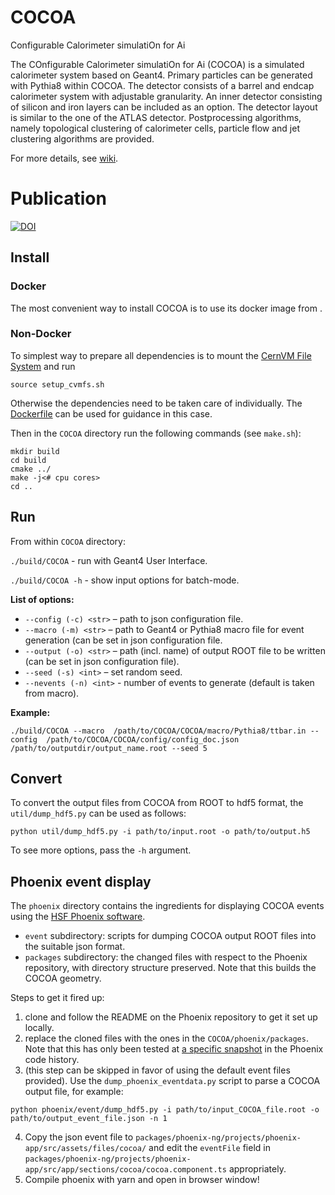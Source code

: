 # COCOA
Configurable Calorimeter simulatiOn for Ai 

The COnfigurable Calorimeter simulatiOn for Ai (COCOA)  is a simulated calorimeter system based on Geant4. Primary particles can be generated with Pythia8 within COCOA. The detector consists of a barrel and endcap calorimeter system with adjustable granularity. An inner detector consisting of silicon and iron layers can be included as an option. The detector layout is similar to the one of the ATLAS detector. Postprocessing algorithms, namely topological clustering of calorimeter cells, particle flow and jet clustering algorithms are provided.

For more details, see [wiki](https://gitlab.com/anton70406/master/-/wikis/Simplified-Cylindrical-Detector).

# Publication
[![DOI](https://sandbox.zenodo.org/badge/563008933.svg)](https://sandbox.zenodo.org/badge/latestdoi/563008933)

## Install

### Docker

The most convenient way to install COCOA is to use its docker image from <TO BE PROVIDED ONCE THE IMAGE IS PUBLIC>.

### Non-Docker

To simplest way to prepare all dependencies is to mount the [CernVM File System](https://cvmfs.readthedocs.io/en/stable/cpt-quickstart.html) and run
```
source setup_cvmfs.sh
```
Otherwise the dependencies need to be taken care of individually. The [Dockerfile](Dockerfile) can be used for guidance in this case.


Then in the `COCOA` directory run the following commands (see `make.sh`):
```
mkdir build
cd build
cmake ../
make -j<# cpu cores>
cd ..
```

## Run
From within `COCOA` directory:

`./build/COCOA` - run with Geant4 User Interface.

`./build/COCOA -h` - show input options for batch-mode.

**List of options:**
- `--config (-c) <str>` – path to json configuration file.
- `--macro (-m) <str>` – path to Geant4 or Pythia8 macro file for event generation (can be set in json configuration file.
- `--output (-o) <str>`  – path (incl. name) of output ROOT file to be written (can be set in json configuration file).
- `--seed (-s) <int>` –   set random seed.
- `--nevents (-n) <int>` - number of events to generate (default is taken from macro).


**Example:**
```
./build/COCOA --macro  /path/to/COCOA/COCOA/macro/Pythia8/ttbar.in --config  /path/to/COCOA/COCOA/config/config_doc.json  /path/to/outputdir/output_name.root --seed 5
```

## Convert
To convert the output files from COCOA from ROOT to hdf5 format, the `util/dump_hdf5.py` can be used as follows:
```
python util/dump_hdf5.py -i path/to/input.root -o path/to/output.h5
```
To see more options, pass the `-h` argument.

## Phoenix event display

The `phoenix` directory contains the ingredients for displaying COCOA events using the [HSF Phoenix software](https://github.com/HSF/phoenix). 
- `event` subdirectory: scripts for dumping COCOA output ROOT files into the suitable json format.
- `packages` subdirectory: the changed files with respect to the Phoenix repository, with directory structure preserved. Note that this builds the COCOA geometry.

Steps to get it fired up:
1. clone and follow the README on the Phoenix repository to get it set up locally.
2. replace the cloned files with the ones in the `COCOA/phoenix/packages`. Note that this has only been tested at [a specific snapshot](https://github.com/HSF/phoenix/pull/536) in the Phoenix code history.
3. (this step can be skipped in favor of using the default event files provided). Use the `dump_phoenix_eventdata.py` script to parse a COCOA output file, for example:
```
python phoenix/event/dump_hdf5.py -i path/to/input_COCOA_file.root -o path/to/output_event_file.json -n 1
```
4. Copy the json event file to `packages/phoenix-ng/projects/phoenix-app/src/assets/files/cocoa/` and edit the `eventFile` field in `packages/phoenix-ng/projects/phoenix-app/src/app/sections/cocoa/cocoa.component.ts` appropriately.
5. Compile phoenix with yarn and open in browser window!
